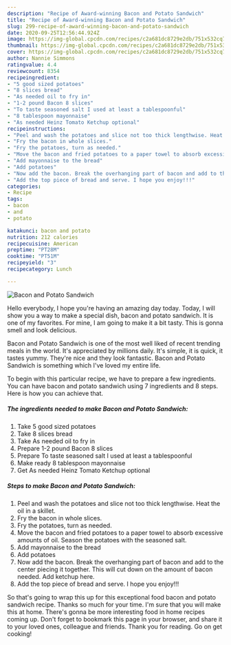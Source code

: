 ```yaml
---
description: "Recipe of Award-winning Bacon and Potato Sandwich"
title: "Recipe of Award-winning Bacon and Potato Sandwich"
slug: 299-recipe-of-award-winning-bacon-and-potato-sandwich
date: 2020-09-25T12:56:44.924Z
image: https://img-global.cpcdn.com/recipes/c2a681dc8729e2db/751x532cq70/bacon-and-potato-sandwich-recipe-main-photo.jpg
thumbnail: https://img-global.cpcdn.com/recipes/c2a681dc8729e2db/751x532cq70/bacon-and-potato-sandwich-recipe-main-photo.jpg
cover: https://img-global.cpcdn.com/recipes/c2a681dc8729e2db/751x532cq70/bacon-and-potato-sandwich-recipe-main-photo.jpg
author: Nannie Simmons
ratingvalue: 4.4
reviewcount: 8354
recipeingredient:
- "5 good sized potatoes"
- "8 slices bread"
- "As needed oil to fry in"
- "1-2 pound Bacon 8 slices"
- "To taste seasoned salt I used at least a tablespoonful"
- "8 tablespoon mayonnaise"
- "As needed Heinz Tomato Ketchup optional"
recipeinstructions:
- "Peel and wash the potatoes and slice not too thick lengthwise. Heat the oil in a skillet."
- "Fry the bacon in whole slices."
- "Fry the potatoes, turn as needed."
- "Move the bacon and fried potatoes to a paper towel to absorb excessive amounts of oil. Season the potatoes with the seasoned salt."
- "Add mayonnaise to the bread"
- "Add potatoes"
- "Now add the bacon. Break the overhanging part of bacon and add to the center piecing it together. This will cut down on the amount of bacon needed. Add ketchup here."
- "Add the top piece of bread and serve. I hope you enjoy!!!"
categories:
- Recipe
tags:
- bacon
- and
- potato

katakunci: bacon and potato 
nutrition: 212 calories
recipecuisine: American
preptime: "PT28M"
cooktime: "PT51M"
recipeyield: "3"
recipecategory: Lunch

---
```



![Bacon and Potato Sandwich](https://img-global.cpcdn.com/recipes/c2a681dc8729e2db/751x532cq70/bacon-and-potato-sandwich-recipe-main-photo.jpg)

Hello everybody, I hope you're having an amazing day today. Today, I will show you a way to make a special dish, bacon and potato sandwich. It is one of my favorites. For mine, I am going to make it a bit tasty. This is gonna smell and look delicious.

Bacon and Potato Sandwich is one of the most well liked of recent trending meals in the world. It's appreciated by millions daily. It's simple, it is quick, it tastes yummy. They're nice and they look fantastic. Bacon and Potato Sandwich is something which I've loved my entire life.




To begin with this particular recipe, we have to prepare a few ingredients. You can have bacon and potato sandwich using 7 ingredients and 8 steps. Here is how you can achieve that.

<!--inarticleads1-->

##### The ingredients needed to make Bacon and Potato Sandwich:

1. Take 5 good sized potatoes
1. Take 8 slices bread
1. Take As needed oil to fry in
1. Prepare 1-2 pound Bacon 8 slices
1. Prepare To taste seasoned salt I used at least a tablespoonful
1. Make ready 8 tablespoon mayonnaise
1. Get As needed Heinz Tomato Ketchup optional




<!--inarticleads2-->

##### Steps to make Bacon and Potato Sandwich:

1. Peel and wash the potatoes and slice not too thick lengthwise. Heat the oil in a skillet.
1. Fry the bacon in whole slices.
1. Fry the potatoes, turn as needed.
1. Move the bacon and fried potatoes to a paper towel to absorb excessive amounts of oil. Season the potatoes with the seasoned salt.
1. Add mayonnaise to the bread
1. Add potatoes
1. Now add the bacon. Break the overhanging part of bacon and add to the center piecing it together. This will cut down on the amount of bacon needed. Add ketchup here.
1. Add the top piece of bread and serve. I hope you enjoy!!!




So that's going to wrap this up for this exceptional food bacon and potato sandwich recipe. Thanks so much for your time. I'm sure that you will make this at home. There's gonna be more interesting food in home recipes coming up. Don't forget to bookmark this page in your browser, and share it to your loved ones, colleague and friends. Thank you for reading. Go on get cooking!
